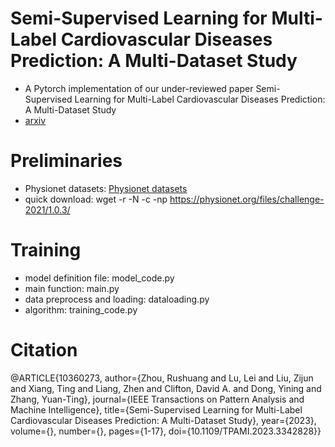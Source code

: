 Semi-Supervised Learning for Multi-Label Cardiovascular Diseases Prediction: A Multi-Dataset Study
=
* A Pytorch implementation of our under-reviewed paper 
Semi-Supervised Learning for Multi-Label Cardiovascular Diseases Prediction: A Multi-Dataset Study
* [arxiv](https://arxiv.org/abs/2306.10494)

# Preliminaries
* Physionet datasets: [Physionet datasets]([https://bcmi.sjtu.edu.cn/~seed/index.html](https://physionet.org/content/challenge-2021/1.0.3/))
* quick download: wget -r -N -c -np https://physionet.org/files/challenge-2021/1.0.3/
# Training 
* model definition file: model_code.py 
* main function: main.py
* data preprocess and loading: dataloading.py
* algorithm: training_code.py
# Citation
@ARTICLE{10360273,
  author={Zhou, Rushuang and Lu, Lei and Liu, Zijun and Xiang, Ting and Liang, Zhen and Clifton, David A. and Dong, Yining and Zhang, Yuan-Ting},
  journal={IEEE Transactions on Pattern Analysis and Machine Intelligence}, 
  title={Semi-Supervised Learning for Multi-Label Cardiovascular Diseases Prediction: A Multi-Dataset Study}, 
  year={2023},
  volume={},
  number={},
  pages={1-17},
  doi={10.1109/TPAMI.2023.3342828}}
